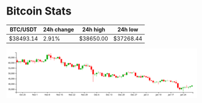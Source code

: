 # Bitcoin Stats

BTC/USDT|24h change|24h high|24h low|
|---|---|---|---|
|$38493.14|2.91%|$38650.00|$37268.44|

<img src="./chart.svg">
